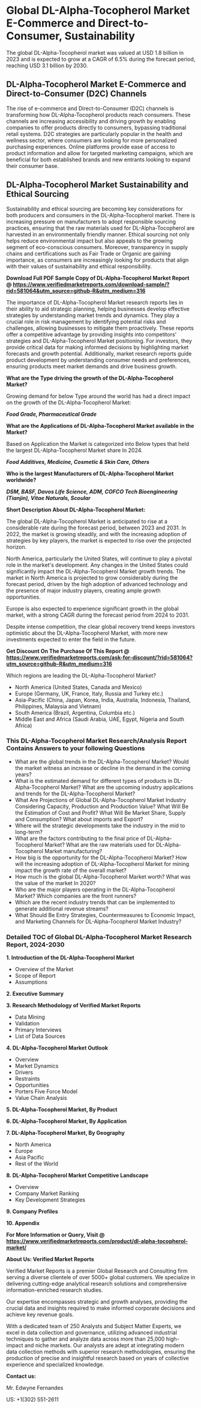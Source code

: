 <h1>Global DL-Alpha-Tocopherol Market E-Commerce and Direct-to-Consumer, Sustainability</h1><p class=""><p>The global DL-Alpha-Tocopherol market was valued at USD 1.8 billion in 2023 and is expected to grow at a CAGR of 6.5% during the forecast period, reaching USD 3.1 billion by 2030.</p><h2>DL-Alpha-Tocopherol Market E-Commerce and Direct-to-Consumer (D2C) Channels</h2><p>The rise of e-commerce and Direct-to-Consumer (D2C) channels is transforming how DL-Alpha-Tocopherol products reach consumers. These channels are increasing accessibility and driving growth by enabling companies to offer products directly to consumers, bypassing traditional retail systems. D2C strategies are particularly popular in the health and wellness sector, where consumers are looking for more personalized purchasing experiences. Online platforms provide ease of access to product information and allow for targeted marketing campaigns, which are beneficial for both established brands and new entrants looking to expand their consumer base.</p><h2>DL-Alpha-Tocopherol Market Sustainability and Ethical Sourcing</h2><p>Sustainability and ethical sourcing are becoming key considerations for both producers and consumers in the DL-Alpha-Tocopherol market. There is increasing pressure on manufacturers to adopt responsible sourcing practices, ensuring that the raw materials used for DL-Alpha-Tocopherol are harvested in an environmentally friendly manner. Ethical sourcing not only helps reduce environmental impact but also appeals to the growing segment of eco-conscious consumers. Moreover, transparency in supply chains and certifications such as Fair Trade or Organic are gaining importance, as consumers are increasingly looking for products that align with their values of sustainability and ethical responsibility.</p></p><p class=""><strong>Download Full PDF Sample Copy of DL-Alpha-Tocopherol Market Report @ <a href="https://www.verifiedmarketreports.com/download-sample/?rid=581064&utm_source=github-R&utm_medium=316" target="_blank">https://www.verifiedmarketreports.com/download-sample/?rid=581064&utm_source=github-R&utm_medium=316</a></strong></p><p>The importance of&nbsp;DL-Alpha-Tocopherol Market research reports lies in their ability to aid strategic planning, helping businesses develop effective strategies by understanding market trends and dynamics. They play a crucial role in risk management by identifying potential risks and challenges, allowing businesses to mitigate them proactively. These reports offer a competitive advantage by providing insights into competitors' strategies and DL-Alpha-Tocopherol Market positioning. For investors, they provide critical data for making informed decisions by highlighting market forecasts and growth potential. Additionally, market research reports guide product development by understanding consumer needs and preferences, ensuring products meet market demands and drive business growth.</p><p><strong>What are the&nbsp;Type driving the growth of the DL-Alpha-Tocopherol Market?</strong></p><p id="" class="">Growing demand for below Type around the world has had a direct impact on the growth of the DL-Alpha-Tocopherol Market:</p><p class=""><em><strong>Food Grade, Pharmaceutical Grade</strong></em></p><p class=""><strong>What are the&nbsp;Applications&nbsp;of DL-Alpha-Tocopherol Market available in the Market?</strong></p><p id="" class="">Based on Application the Market is categorized into Below types that held the largest DL-Alpha-Tocopherol Market share In 2024.</p><p class=""><em><strong>Food Additives, Medicine, Cosmetic & Skin Care, Others</strong></em></p><p class=""><strong>Who is the largest Manufacturers of DL-Alpha-Tocopherol Market worldwide?</strong></p><p><em><strong>DSM, BASF, Davos Life Science, ADM, COFCO Tech Bioengineering (Tianjin), Vitae Naturals, Scoular</strong></em></p><p id="" class=""><strong>Short Description About DL-Alpha-Tocopherol Market:</strong></p><p>The global DL-Alpha-Tocopherol Market is anticipated to rise at a considerable rate during the forecast period, between 2023 and 2031. In 2022, the market is growing steadily, and with the increasing adoption of strategies by key players, the market is expected to rise over the projected horizon.</p><p>North America, particularly the United States, will continue to play a pivotal role in the market's development. Any changes in the United States could significantly impact the DL-Alpha-Tocopherol Market growth trends. The market in North America is projected to grow considerably during the forecast period, driven by the high adoption of advanced technology and the presence of major industry players, creating ample growth opportunities.</p><p>Europe is also expected to experience significant growth in the global market, with a strong CAGR during the forecast period from 2024 to 2031.</p><p>Despite intense competition, the clear global recovery trend keeps investors optimistic about the DL-Alpha-Tocopherol Market, with more new investments expected to enter the field in the future.</p><p id="" class=""><strong>Get Discount On The Purchase Of This Report @ <a href="https://www.verifiedmarketreports.com/ask-for-discount/?rid=581064?utm_source=github-R&utm_medium=316" target="_blank">https://www.verifiedmarketreports.com/ask-for-discount/?rid=581064?utm_source=github-R&utm_medium=316</a></strong></p><p class="">Which regions are leading the DL-Alpha-Tocopherol Market?</p><ul><li>North America (United States, Canada and Mexico)</li><li>Europe (Germany, UK, France, Italy, Russia and Turkey etc.)</li><li>Asia-Pacific (China, Japan, Korea, India, Australia, Indonesia, Thailand, Philippines, Malaysia and Vietnam)</li><li>South America (Brazil, Argentina, Columbia etc.)</li><li>Middle East and Africa (Saudi Arabia, UAE, Egypt, Nigeria and South Africa)</li></ul><h3 id="" class="">This DL-Alpha-Tocopherol Market Research/Analysis Report Contains Answers to your following Questions</h3><ul><li>What are the global trends in the DL-Alpha-Tocopherol Market? Would the market witness an increase or decline in the demand in the coming years?</li><li>What is the estimated demand for different types of products in DL-Alpha-Tocopherol Market? What are the upcoming industry applications and trends for the DL-Alpha-Tocopherol Market?</li><li>What Are Projections of Global DL-Alpha-Tocopherol Market Industry Considering Capacity, Production and Production Value? What Will Be the Estimation of Cost and Profit? What Will Be Market Share, Supply and Consumption? What about imports and Export?</li><li>Where will the strategic developments take the industry in the mid to long-term?</li><li>What are the factors contributing to the final price of DL-Alpha-Tocopherol Market? What are the raw materials used for DL-Alpha-Tocopherol Market manufacturing?</li><li>How big is the opportunity for the DL-Alpha-Tocopherol Market? How will the increasing adoption of DL-Alpha-Tocopherol Market for mining impact the growth rate of the overall market?</li><li>How much is the global DL-Alpha-Tocopherol Market worth? What was the value of the market In 2020?</li><li>Who are the major players operating in the DL-Alpha-Tocopherol Market? Which companies are the front runners?</li><li>Which are the recent industry trends that can be implemented to generate additional revenue streams?</li><li>What Should Be Entry Strategies, Countermeasures to Economic Impact, and Marketing Channels for DL-Alpha-Tocopherol Market Industry?</li></ul><h3 id="" class="">Detailed TOC of Global DL-Alpha-Tocopherol Market Research Report, 2024-2030</h3><p id="" class=""><strong>1. Introduction of the DL-Alpha-Tocopherol Market</strong></p><ul><li>Overview of the Market</li><li>Scope of Report</li><li>Assumptions</li></ul><p id="" class=""><strong>2. Executive Summary</strong></p><p id="" class=""><strong>3. Research Methodology of Verified Market Reports</strong></p><ul><li>Data Mining</li><li>Validation</li><li>Primary Interviews</li><li>List of Data Sources</li></ul><p id="" class=""><strong>4. DL-Alpha-Tocopherol Market Outlook</strong></p><ul><li>Overview</li><li>Market Dynamics</li><li>Drivers</li><li>Restraints</li><li>Opportunities</li><li>Porters Five Force Model</li><li>Value Chain Analysis</li></ul><p id="" class=""><strong>5. DL-Alpha-Tocopherol Market, By Product</strong></p><p id="" class=""><strong>6. DL-Alpha-Tocopherol Market, By Application</strong></p><p id="" class=""><strong>7. DL-Alpha-Tocopherol Market, By Geography</strong></p><ul><li>North America</li><li>Europe</li><li>Asia Pacific</li><li>Rest of the World</li></ul><p id="" class=""><strong>8. DL-Alpha-Tocopherol Market Competitive Landscape</strong></p><ul><li>Overview</li><li>Company Market Ranking</li><li>Key Development Strategies</li></ul><p id="" class=""><strong>9. Company Profiles</strong></p><p id="" class=""><strong>10. Appendix</strong></p><p id="" class=""><strong>For More Information or Query, Visit @ <a href="https://www.verifiedmarketreports.com/product/dl-alpha-tocopherol-market/" target="_blank">https://www.verifiedmarketreports.com/product/dl-alpha-tocopherol-market/</a></strong></p><p id="" class=""><strong>About Us: Verified Market Reports</strong></p><p id="" class="">Verified Market Reports is a premier Global Research and Consulting firm serving a diverse clientele of over 5000+ global customers. We specialize in delivering cutting-edge analytical research solutions and comprehensive information-enriched research studies.</p><p id="" class="">Our expertise encompasses strategic and growth analyses, providing the crucial data and insights required to make informed corporate decisions and achieve key revenue goals.</p><p id="" class="">With a dedicated team of 250 Analysts and Subject Matter Experts, we excel in data collection and governance, utilizing advanced industrial techniques to gather and analyze data across more than 25,000 high-impact and niche markets. Our analysts are adept at integrating modern data collection methods with superior research methodologies, ensuring the production of precise and insightful research based on years of collective experience and specialized knowledge.</p><p id="" class=""><strong>Contact us:</strong></p><p id="" class="">Mr. Edwyne Fernandes</p><p id="" class="">US: +1(302) 551-2611</p>
